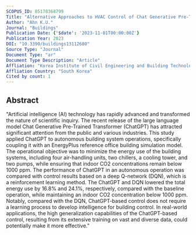 ```yaml
---
SCOPUS_ID: 85178368799
Title: "Alternative Approaches to HVAC Control of Chat Generative Pre-Trained Transformer (ChatGPT) for Autonomous Building System Operations"
Author: "Ahn K.U."
Journal: "Buildings"
Publication Date: {'$date': '2023-11-01T00:00:00Z'}
Publication Year: 2023
DOI: "10.3390/buildings13112680"
Source Type: "Journal"
Document Type: "ar"
Document Type Description: "Article"
Affliation: "Korea Institute of Civil Engineering and Building Technology (KICT)"
Affliation Country: "South Korea"
Cited by count: 1
---
```


## Abstract
"Artificial intelligence (AI) technology has rapidly advanced and transformed the nature of scientific inquiry. The recent release of the large language model Chat Generative Pre-Trained Transformer (ChatGPT) has attracted significant attention from the public and various industries. This study applied ChatGPT to autonomous building system operations, specifically coupling it with an EnergyPlus reference office building simulation model. The operational objective was to minimize the energy use of the building systems, including four air-handling units, two chillers, a cooling tower, and two pumps, while ensuring that indoor CO2 concentrations remain below 1000 ppm. The performance of ChatGPT in an autonomous operation was compared with control results based on a deep Q-network (DQN), which is a reinforcement learning method. The ChatGPT and DQN lowered the total energy use by 16.8% and 24.1%, respectively, compared with the baseline operation, while maintaining an indoor CO2 concentration below 1000 ppm. Notably, compared with the DQN, ChatGPT-based control does not require a learning process to develop intelligence for building control. In real-world applications, the high generalization capabilities of the ChatGPT-based control, resulting from its extensive training on vast and diverse data, could potentially make it more effective."
